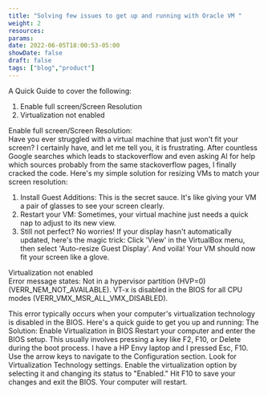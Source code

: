 ```yaml
---
title: "Solving few issues to get up and running with Oracle VM "
weight: 2
resources:
params:
date: 2022-06-05T18:00:53-05:00
showDate: false
draft: false
tags: ["blog","product"]
---
```

A Quick Guide to cover the following:
1. Enable full screen/Screen Resolution
2. Virtualization not enabled

Enable full screen/Screen Resolution:  
Have you ever struggled with a virtual machine that just won't fit your screen? I certainly have, and let me tell you, it is frustrating. 
After countless Google searches which leads to stackoverflow and even asking AI for help which sources probably from the same stackoverflow pages, I finally cracked the code. Here's my simple solution for resizing VMs to match your screen resolution:

1. Install Guest Additions: This is the secret sauce. It's like giving your VM a pair of glasses to see your screen clearly.
2. Restart your VM: Sometimes, your virtual machine just needs a quick nap to adjust to its new view.
3. Still not perfect? No worries! If your display hasn't automatically updated, here's the magic trick: 
  Click 'View' in the VirtualBox menu, then select 'Auto-resize Guest Display'. 
  And voilà! Your VM should now fit your screen like a glove.

Virtualization not enabled    
Error message states: 
Not in a hypervisor partition (HVP=0) (VERR_NEM_NOT_AVAILABLE).
VT-x is disabled in the BIOS for all CPU modes (VERR_VMX_MSR_ALL_VMX_DISABLED).

This error typically occurs when your computer's virtualization technology is disabled in the BIOS. Here's a quick guide to get you up and running:
The Solution: Enable Virtualization in BIOS
Restart your computer and enter the BIOS setup. This usually involves pressing a key like F2, F10, or Delete during the boot process. I have a HP Envy laptop and I pressed Esc, F10.
Use the arrow keys to navigate to the Configuration section. 
Look for Virtualization Technology settings. 
Enable the virtualization option by selecting it and changing its status to "Enabled."
Hit F10 to save your changes and exit the BIOS. Your computer will restart.
